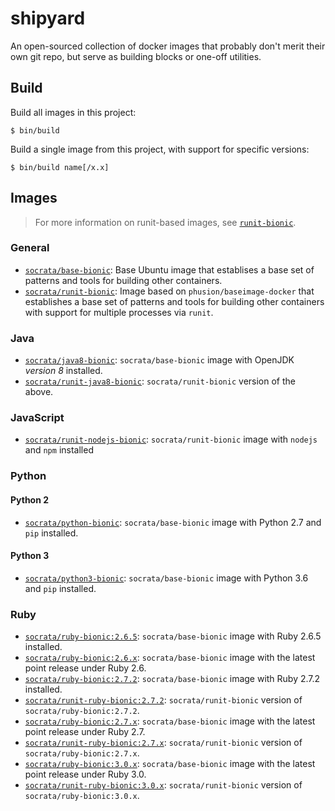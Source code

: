 # shipyard

An open-sourced collection of docker images that probably don't merit their own git repo, but serve as building blocks or one-off utilities.

## Build

Build all images in this project:

    $ bin/build

Build a single image from this project, with support for specific versions:

    $ bin/build name[/x.x]

## Images

> For more information on runit-based images, see [`runit-bionic`](runit-bionic).

### General
- [`socrata/base-bionic`](base-bionic): Base Ubuntu image that establises a base set of patterns and tools for building other containers.
- [`socrata/runit-bionic`](runit-bionic): Image based on `phusion/baseimage-docker` that establishes a base set of patterns and tools for building other containers with support for multiple processes via `runit`.

### Java
- [`socrata/java8-bionic`](runit-java8-bionic): `socrata/base-bionic` image with  OpenJDK *version 8* installed.
- [`socrata/runit-java8-bionic`](runit-java8-bionic): `socrata/runit-bionic` version of the above.

### JavaScript
- [`socrata/runit-nodejs-bionic`](runit-nodejs-bionic): `socrata/runit-bionic` image with `nodejs` and `npm` installed

### Python

#### Python 2
- [`socrata/python-bionic`](python-bionic): `socrata/base-bionic` image with Python 2.7 and `pip` installed.

#### Python 3
- [`socrata/python3-bionic`](python3-bionic): `socrata/base-bionic` image with Python 3.6 and `pip` installed.

### Ruby
- [`socrata/ruby-bionic:2.6.5`](ruby-bionic/2.6.5): `socrata/base-bionic` image with Ruby 2.6.5 installed.
- [`socrata/ruby-bionic:2.6.x`](ruby-bionic/2.6.x): `socrata/base-bionic` image with the latest point release under Ruby 2.6.
- [`socrata/ruby-bionic:2.7.2`](ruby-bionic/2.7.2): `socrata/base-bionic` image with Ruby 2.7.2 installed.
- [`socrata/runit-ruby-bionic:2.7.2`](runit-ruby-bionic/2.7.2): `socrata/runit-bionic` version of `socrata/ruby-bionic:2.7.2`.
- [`socrata/ruby-bionic:2.7.x`](ruby-bionic/2.7.x): `socrata/base-bionic` image with the latest point release under Ruby 2.7.
- [`socrata/runit-ruby-bionic:2.7.x`](runit-ruby-bionic/2.7.x): `socrata/runit-bionic` version of `socrata/ruby-bionic:2.7.x`.
- [`socrata/ruby-bionic:3.0.x`](ruby-bionic/3.0.x): `socrata/base-bionic` image with the latest point release under Ruby 3.0.
- [`socrata/runit-ruby-bionic:3.0.x`](runit-ruby-bionic/3.0.x): `socrata/runit-bionic` version of `socrata/ruby-bionic:3.0.x`.
